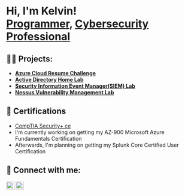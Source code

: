 <h1>Hi, I'm Kelvin! <br/><a href="https://github.com/ke1vinaguilar">Programmer</a>, <a href="https://www.linkedin.com/in/kelvinaguilar/">Cybersecurity Professional</a></h1>

<h2>👨‍💻 Projects:</h2>

  - <b>[Azure Cloud Resume Challenge](https://github.com/ke1vinaguilar/azure-resume)</b>
  - <b>[Active Directory Home Lab](https://github.com/ke1vinaguilar/ActiveDirectoryLab)</b>
  - <b>[Security Information Event Manager(SIEM) Lab](https://github.com/ke1vinaguilar/SIEM-Lab)</b>
  - <b>[Nessus Vulnerability Management Lab](https://github.com/ke1vinaguilar/Nessus-Vulnerability-Management-Lab)</b>
 

<h2>📄 Certifications</h2>

- [CompTIA Security+ ce](https://www.credly.com/badges/c08c17d3-d51d-4d1d-b317-9583f0307732?source=linked_in_profile)
- I'm currently working on getting my AZ-900 Microsoft Azure Fundamentals Certification
- Afterwards, I'm planning on getting my Splunk Core Certified User Certification


<h2> 🤳 Connect with me:</h2>

[<img align="left" alt="KelvinAguilar | LinkedIn" width="22px" src="https://cdn.jsdelivr.net/npm/simple-icons@v3/icons/linkedin.svg" />][linkedin]
[<img align="left" alt="KelvinAguilar | Resume" width="22px" src="https://cdn.jsdelivr.net/npm/simple-icons@3.13.0/icons/internetexplorer.svg" />][resume]

[linkedin]: https://linkedin.com/in/kelvinaguilar/
[resume]: https://www.kelvinaguilar.me/

<!--
Here are some ideas to get you started:

- 🔭 I’m currently working on ...
- 🌱 I’m currently learning ...
- 👯 I’m looking to collaborate on ...
- 🤔 I’m looking for help with ...
- 💬 Ask me about ...
- 📫 How to reach me: ...
- ⚡ Fun fact: ...
-->
